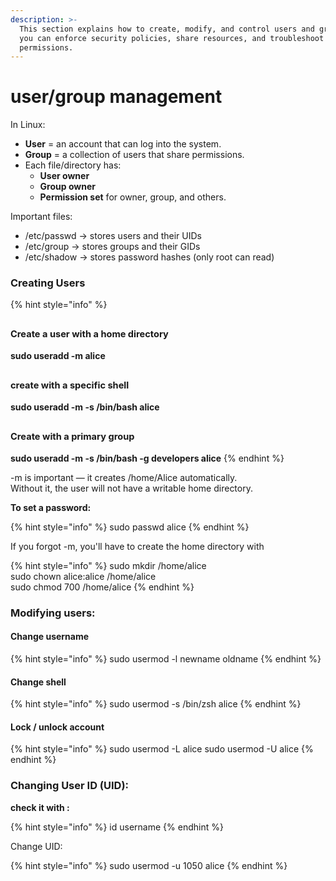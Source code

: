 ```yaml
---
description: >-
  This section explains how to create, modify, and control users and groups so
  you can enforce security policies, share resources, and troubleshoot
  permissions.
---
```


# user/group management

In Linux:

* **User** = an account that can log into the system.
* **Group** = a collection of users that share permissions.
* Each file/directory has:
  * **User owner**
  * **Group owner**
  * **Permission set** for owner, group, and others.

Important files:

* /etc/passwd → stores users and their UIDs
* /etc/group → stores groups and their GIDs
* /etc/shadow → stores password hashes (only root can read)

### Creating Users

{% hint style="info" %}
##

## <sup><sub>Create a user with a home directory<sub></sup>

**sudo useradd -m alice**

## <sup><sub>create with a specific shell<sub></sup>

**sudo useradd -m -s /bin/bash alice**

## <sup><sub>Create with a primary group<sub></sup>

**sudo useradd -m -s /bin/bash -g developers alice**
{% endhint %}

-m is important — it creates /home/Alice automatically.\
Without it, the user will not have a writable home directory.

**To set a password:**

{% hint style="info" %}
sudo passwd alice
{% endhint %}

If you forgot -m, you'll have to create the home directory with

{% hint style="info" %}
sudo mkdir /home/alice\
sudo chown alice:alice /home/alice\
sudo chmod 700 /home/alice
{% endhint %}

### Modifying users:

#### Change username

{% hint style="info" %}
sudo usermod -l newname oldname
{% endhint %}

#### Change shell

{% hint style="info" %}
sudo usermod -s /bin/zsh alice
{% endhint %}

#### Lock / unlock account

{% hint style="info" %}
sudo usermod -L alice sudo usermod -U alice
{% endhint %}

### **Changing User ID (UID):**

**check it with :**

{% hint style="info" %}
id username
{% endhint %}

Change UID:

{% hint style="info" %}
sudo usermod -u 1050 alice
{% endhint %}

